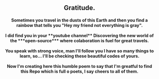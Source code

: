 ## <center>Gratitude.</center>

<h4><center>Sometimes you travel in the dusts of this Earth
and then you find a rainbow that tells you
"Hey my friend not everything is gray".<br><br>
I did find you in your **youtube channel**
Discovering the new world of the ***open-source***
where colaboration is fuel for great travels.<br><br>
You speak with strong voice, man I'll follow you
I have so many things to learn, so...
I'll be checking these beautiful codes of yours.<br><br>
Now I'm creating here this humble poem
to say that I'm greatful to find this Repo
which is full o poets, I say cheers to all of them.</h4></center><br>

